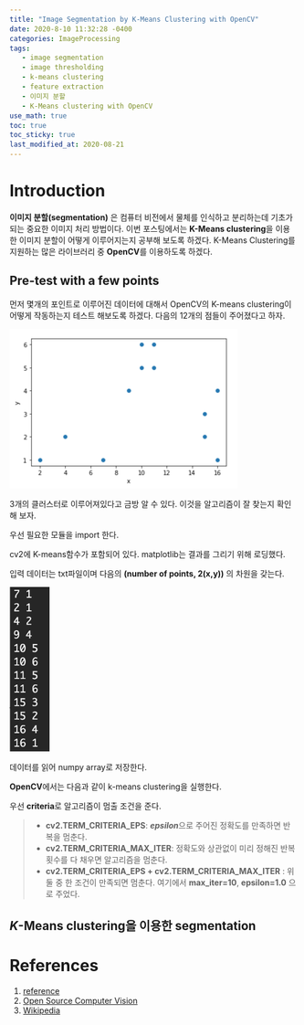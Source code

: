 ```yaml
---
title: "Image Segmentation by K-Means Clustering with OpenCV"
date: 2020-8-10 11:32:28 -0400
categories: ImageProcessing
tags:
   - image segmentation
   - image thresholding
   - k-means clustering
   - feature extraction
   - 이미지 분할 
   - K-Means clustering with OpenCV
use_math: true
toc: true
toc_sticky: true
last_modified_at: 2020-08-21
---
```


# Introduction 

**이미지 분할(segmentation)** 은 컴퓨터 비전에서 물체를 인식하고 분리하는데 기초가 되는 중요한 이미지 처리 방법이다. 
이번 포스팅에서는 **K-Means clustering**을 이용한 이미지 분할이 어떻게 이루어지는지 공부해 보도록 하겠다. K-Means Clustering를 지원하는 많은 라이브러리 중 
**OpenCV**를 이용하도록 하겠다. 


## Pre-test with a few points  
   
   먼저 몇개의 포인트로 이루어진 데이터에 대해서 OpenCV의 K-means clustering이 어떻게 작동하는지 테스트 해보도록 하겠다. 
   다음의 12개의 점들이 주어졌다고 하자. 

   <img src="/assets/images/kmeans_test_fig1.png" width="400px" >
   
   3개의 클러스터로 이루어져있다고 금방 알 수 있다. 이것을 알고리즘이 잘 찾는지 확인해 보자. 
   
   우선 필요한 모듈을 import 한다. 
   
   <script src="https://gist.github.com/gimoonnam/93baf6bef05d8ad50e35c10bec85e017.js"></script>

   cv2에 K-means함수가 포함되어 있다. matplotlib는 결과를 그리기 위해 로딩했다. 
   
   입력 데이터는 txt파일이며 다음의 **(number of points, 2(x,y))** 의 차원을 갖는다. 
   
   <img src="/assets/images/kmeans_test_fig2.png" width="70px" >
   
   데이터를 읽어 numpy array로 저장한다. 
   
   <script src="https://gist.github.com/gimoonnam/bee9944aeb37d7ce84e4cb035d297fab.js"></script>
   
   **OpenCV**에서는 다음과 같이 k-means clustering을 실행한다. 
   
   <script src="https://gist.github.com/gimoonnam/8c8de044e14f64cea1fe1a0bf05924cb.js"></script>
   
   우선 **criteria**로 알고리즘이 멈출 조건을 준다. 

   > * **cv2.TERM_CRITERIA_EPS**: ***epsilon***으로 주어진 정확도를 만족하면 반복을 멈춘다. 
   > * **cv2.TERM_CRITERIA_MAX_ITER**: 정확도와 상관없이 미리 정해진 반복 횟수를 다 채우면 알고리즘을 멈춘다. 
   > * **cv2.TERM_CRITERIA_EPS + cv2.TERM_CRITERIA_MAX_ITER** : 위 둘 중 한 조건이 만족되면 멈춘다.
   > 여기에서 **max_iter=10**, **epsilon=1.0** 으로 주었다.   
 


## *K*-Means clustering을 이용한 segmentation
   

   



# References 

  1. [reference](https://towardsdatascience.com/introduction-to-image-segmentation-with-k-means-clustering-83fd0a9e2fc3)   
  2. [Open Source Computer Vision](https://docs.opencv.org/master/d1/d5c/tutorial_py_kmeans_opencv.html)   
  3. [Wikipedia](https://ko.wikipedia.org/wiki/K-%ED%8F%89%EA%B7%A0_%EC%95%8C%EA%B3%A0%EB%A6%AC%EC%A6%98)  
  
